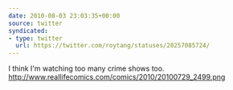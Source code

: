 ```yaml
---
date: 2010-08-03 23:03:35+00:00
source: twitter
syndicated:
- type: twitter
  url: https://twitter.com/roytang/statuses/20257085724/
---
```


I think I'm watching too many crime shows too. http://www.reallifecomics.com/comics/2010/20100729_2499.png